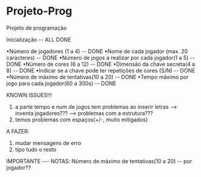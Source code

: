 # Projeto-Prog
Projeto de programação

Inicialização -- ALL DONE

•Número de jogadores (1 a 4)  -- DONE
•Nome de cada jogador (max. 20 caracteres) -- DONE
•Número de jogos a realizar por cada jogador(1 a 5) -- DONE
•Número de cores (6 a 12) -- DONE
•Dimensão da chave secreta(4 a 8) -- DONE
•Indicar se a chave pode ter repetições de cores (S/N) -- DONE
•Número de máximo de tentativas(10 a 20) -- DONE
•Tempo máximo por jogo para cada jogador(60 a 300s) -- DONE



KNOWN ISSUES!!!
1) a parte tempo e num de jogos tem problemas ao inserir letras --> inventa jogadores??? --> problemas com a estrutura???
2) temos problemas com espaços(+/-, muito mitigados)


A FAZER:
1) mudar mensagens de erro
2) tipo tudo o resto


IMPORTANTE --- NOTAS:
Número de máximo de tentativas(10 a 20) -- por jogador??
